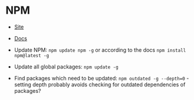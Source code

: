 # NPM

* [Site](https://www.npmjs.com/)
* [Docs](https://docs.npmjs.com/)

* Update NPM: `npm update npm -g` or according to the docs `npm install npm@latest -g`
* Update all global packages: `npm update -g`
* Find packages which need to be updated: `npm outdated -g --depth=0` - setting depth probably avoids checking for outdated dependencies of packages?